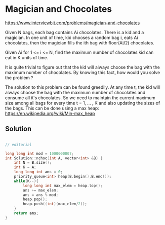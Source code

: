 # Magician and Chocolates

https://www.interviewbit.com/problems/magician-and-chocolates



Given N bags, each bag contains Ai chocolates. There is a kid and a magician.
In one unit of time, kid chooses a random bag i, eats Ai chocolates,
then the magician fills the ith bag with floor(Ai/2) chocolates.

Given Ai for 1 <= i <= N, find the maximum number of chocolates kid can eat in K units of time.



It is quite trivial to figure out that the kid will always choose the bag with the maximum number of chocolates.
By knowing this fact, how would you solve the problem ?

The solution to this problem can be found greedily. At any time t, the kid will always choose the bag with the maximum number of chocolates and consume all it's chocolates. 
So we need to maintain the current maximum size among all bags for every time t = 1, ... , K and also updating the sizes of the bags.
This can be done using a max heap: https://en.wikipedia.org/wiki/Min-max_heap

## Solution

```cpp

// editorial

long long int mod = 1000000007;
int Solution::nchoc(int A, vector<int> &B) {
    int N = B.size();
    int K = A;
    long long int ans = 0;
    priority_queue<int> heap(B.begin(),B.end());
    while(K--){
        long long int max_elem = heap.top();
        ans += max_elem;
        ans = ans % mod;
        heap.pop();
        heap.push((int)(max_elem/2));
    }   
    return ans;
}


```
